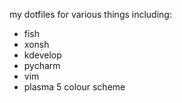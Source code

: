 my dotfiles for various things including:

- fish
- xonsh
- kdevelop
- pycharm
- vim
- plasma 5 colour scheme
